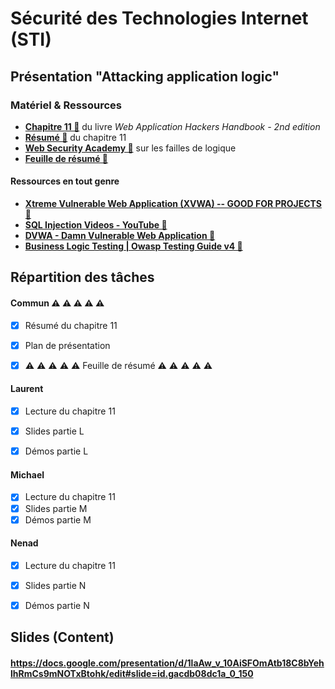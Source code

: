 # Sécurité des Technologies Internet (STI)

## Présentation "Attacking application logic"

### Matériel & Ressources

  * **[Chapitre 11 🔗](used_files\ch11_attacking_application_logic.pdf)** du livre _Web Application Hackers Handbook - 2nd edition_ 
  * **[Résumé 🔗](used_files\attacking_application_logic.md)** du chapitre 11
  * **[Web Security Academy 🔗](https://portswigger.net/web-security/logic-flaws)** sur les failles de logique
  * **[Feuille de résumé 🔗](used_files\resume.md)**

#### Ressources en tout genre
  * **[Xtreme Vulnerable Web Application (XVWA) -- GOOD FOR PROJECTS 🔗](https://github.com/s4n7h0/xvwa)** 
  * **[SQL Injection Videos - YouTube 🔗](https://www.youtube.com/playlist?list=PLZOToVAK85Mr4CzRimmw4KD84yUjkEAEw)**
  * **[DVWA - Damn Vulnerable Web Application 🔗](http://www.dvwa.co.uk/)**
  * **[Business Logic Testing | Owasp Testing Guide v4 🔗](https://kennel209.gitbooks.io/owasp-testing-guide-v4/content/en/web_application_security_testing/business_logic_testing.html)**

## Répartition des tâches

#### Commun  ⚠ ⚠ ⚠ ⚠ ⚠


- [x] Résumé du chapitre 11
- [x] Plan de présentation
- [x]  ⚠ ⚠ ⚠ ⚠ ⚠ Feuille de résumé ⚠ ⚠ ⚠ ⚠ ⚠


#### Laurent

- [x] Lecture du chapitre 11
- [x] Slides partie L
- [x] Démos partie L


#### Michael

- [x] Lecture du chapitre 11
- [x] Slides partie M
- [x] Démos partie M

#### Nenad

- [x] Lecture du chapitre 11
- [x] Slides partie N
- [x] Démos partie N


## Slides (Content)

#### https://docs.google.com/presentation/d/1laAw_v_10AiSFOmAtb18C8bYehlhRmCs9mNOTxBtohk/edit#slide=id.gacdb08dc1a_0_150